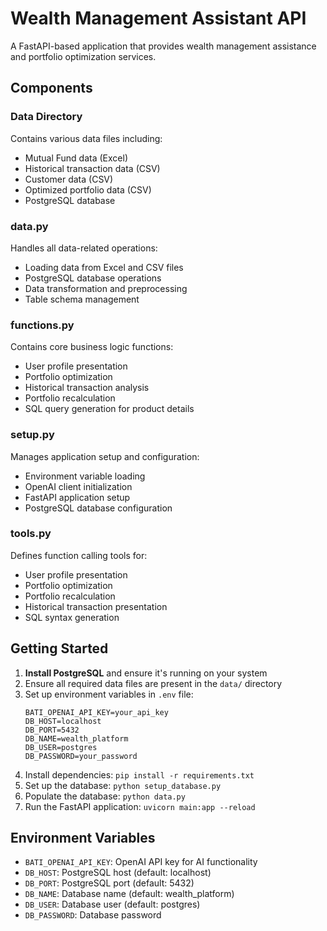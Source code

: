 # Wealth Management Assistant API

A FastAPI-based application that provides wealth management assistance and portfolio optimization services.

## Components

### Data Directory

Contains various data files including:

- Mutual Fund data (Excel)
- Historical transaction data (CSV)
- Customer data (CSV)
- Optimized portfolio data (CSV)
- PostgreSQL database

### data.py

Handles all data-related operations:

- Loading data from Excel and CSV files
- PostgreSQL database operations
- Data transformation and preprocessing
- Table schema management

### functions.py

Contains core business logic functions:

- User profile presentation
- Portfolio optimization
- Historical transaction analysis
- Portfolio recalculation
- SQL query generation for product details

### setup.py

Manages application setup and configuration:

- Environment variable loading
- OpenAI client initialization
- FastAPI application setup
- PostgreSQL database configuration

### tools.py

Defines function calling tools for:

- User profile presentation
- Portfolio optimization
- Portfolio recalculation
- Historical transaction presentation
- SQL syntax generation

## Getting Started

1. **Install PostgreSQL** and ensure it's running on your system
2. Ensure all required data files are present in the `data/` directory
3. Set up environment variables in `.env` file:
   ```
   BATI_OPENAI_API_KEY=your_api_key
   DB_HOST=localhost
   DB_PORT=5432
   DB_NAME=wealth_platform
   DB_USER=postgres
   DB_PASSWORD=your_password
   ```
4. Install dependencies: `pip install -r requirements.txt`
5. Set up the database: `python setup_database.py`
6. Populate the database: `python data.py`
7. Run the FastAPI application: `uvicorn main:app --reload`

## Environment Variables

- `BATI_OPENAI_API_KEY`: OpenAI API key for AI functionality
- `DB_HOST`: PostgreSQL host (default: localhost)
- `DB_PORT`: PostgreSQL port (default: 5432)
- `DB_NAME`: Database name (default: wealth_platform)
- `DB_USER`: Database user (default: postgres)
- `DB_PASSWORD`: Database password
